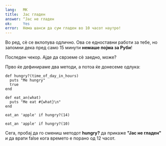 ```yaml
---
lang:   МК
title:  Јас гладен
answer: ^Јас не гладен
ok:     Yes
error:  Нема шанси да сум гладен во 10 часот наутро!
---
```


Во ред, сѐ се вклопува одлично. Ова се едноставни работи за тебе, но запомни дека пред само 15 минути __немаше појма за Руби__!

Последен чекор. Ајде да сврземе сѐ заедно, може?

Прво ќе дефинираме два методи, а потоа ќе донесеме одлука:

    def hungry?(time_of_day_in_hours)
      puts "Me hungry"
      true
    end

    def eat_an(what)
      puts "Me eat #{what}\n"
    end

    eat_an 'apple' if hungry?(14)

    eat_an 'apple' if hungry?(10)

Сега, пробај да го смениш методот __hungry?__ да прикаже __"Јас не гладен"__ и да врати false кога времето е порано од 12 часот.

